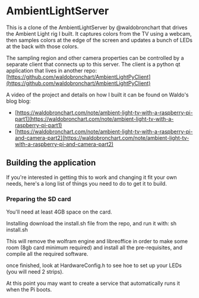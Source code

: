 AmbientLightServer
==================

This is a clone of the AmbientLightServer by @waldobronchart that drives the Ambient Light rig I built. It captures colors from the TV using a webcam, then samples colors at the edge of the screen and updates a bunch of LEDs at the back with those colors.

The sampling region and other camera properties can be controlled by a separate client that connects up to this server. The client is a python qt application that lives in another repo: [https://github.com/waldobronchart/AmbientLightPyClient](https://github.com/waldobronchart/AmbientLightPyClient) 

A video of the project and details on how I built it can be found on Waldo's blog blog: 

* [https://waldobronchart.com/note/ambient-light-tv-with-a-raspberry-pi-part1](https://waldobronchart.com/note/ambient-light-tv-with-a-raspberry-pi-part1)
* [https://waldobronchart.com/note/ambient-light-tv-with-a-raspberry-pi-and-camera-part2](https://waldobronchart.com/note/ambient-light-tv-with-a-raspberry-pi-and-camera-part2)

Building the application
----------------------------------------

If you're interested in getting this to work and changing it fit your own needs, here's a long list of things you need to do to get it to build.

### Preparing the SD card

You'll need at least 4GB space on the card.

Installing
download the install.sh file from the repo, and run it with:
sh install.sh

This will remove the wolfram engine and libreoffice in order to make some room (8gb card minimum required) and install all the pre-requisites, and compile all the required software.

once finished, look at HardwareConfig.h to see hoe to set up your LEDs (you will need 2 strips).

At this point you may want to create a service that automatically runs it when the Pi boots.
